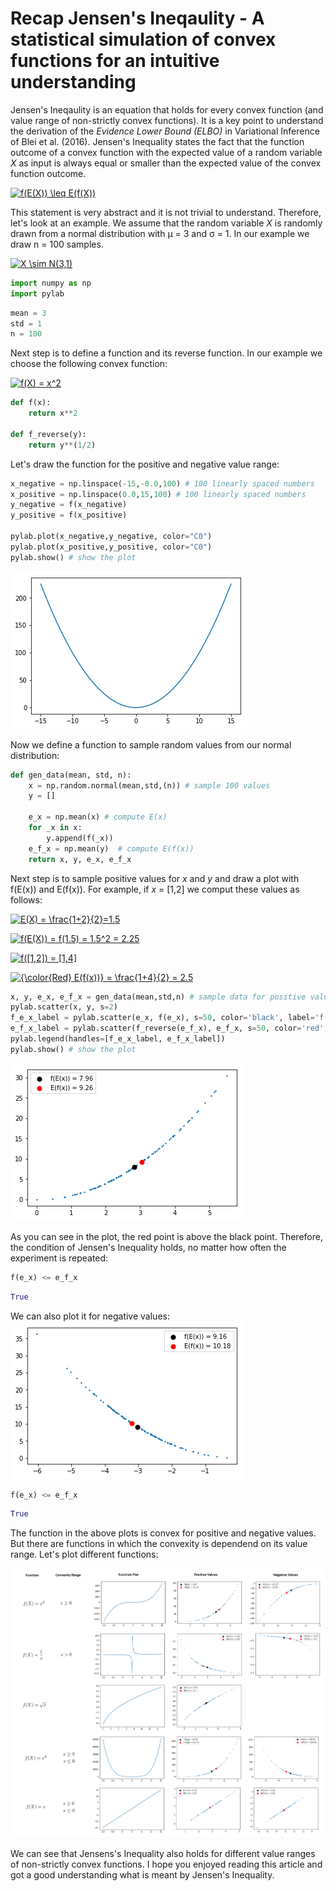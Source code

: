 <h1>Recap Jensen's Ineqaulity - A statistical simulation of convex functions for an intuitive understanding</h1>
  
Jensen's Ineqaulity is an equation that holds for every convex function (and value range of non-strictly convex functions). It is a key point to understand the derivation of the <i>Evidence Lower Bound (ELBO)</i> in Variational Inference of Blei et al. (2016).
Jensen's Inequality states the fact that the function outcome of a convex function with the expected value of a random variable <i>X</i> as input is always equal or smaller than the expected value of the convex function outcome.

<a href="https://www.codecogs.com/eqnedit.php?latex=\dpi{110}&space;f(E(X))&space;\leq&space;E(f(X))" target="_blank"><img src="https://latex.codecogs.com/gif.latex?\dpi{110}&space;f(E(X))&space;\leq&space;E(f(X))" title="f(E(X)) \leq E(f(X))" /></a>

This statement is very abstract and it is not trivial to understand. Therefore, let's look at an example. We assume that the random variable <i>X</i> is randomly drawn from a normal distribution with &mu; = 3 and &sigma; = 1. In our example we draw n = 100 samples.

<a href="https://www.codecogs.com/eqnedit.php?latex=\dpi{110}&space;X&space;\sim&space;N(3,1)" target="_blank"><img src="https://latex.codecogs.com/gif.latex?\dpi{110}&space;X&space;\sim&space;N(3,1)" title="X \sim N(3,1)" /></a>

```python
import numpy as np
import pylab
```

```python
mean = 3
std = 1
n = 100
```

Next step is to define a function and its reverse function. In our example we choose the following convex function:

<a href="https://www.codecogs.com/eqnedit.php?latex=\dpi{110}&space;f(X)&space;=&space;x^2" target="_blank"><img src="https://latex.codecogs.com/gif.latex?\dpi{110}&space;f(X)&space;=&space;x^2" title="f(X) = x^2" /></a>

```python
def f(x):
    return x**2

def f_reverse(y):
    return y**(1/2)
```

Let's draw the function for the positive and negative value range:

```python
x_negative = np.linspace(-15,-0.0,100) # 100 linearly spaced numbers
x_positive = np.linspace(0.0,15,100) # 100 linearly spaced numbers
y_negative = f(x_negative)
y_positive = f(x_positive)

pylab.plot(x_negative,y_negative, color="C0")
pylab.plot(x_positive,y_positive, color="C0")
pylab.show() # show the plot
```
<img src="img_x2.png"></img>

Now we define a function to sample random values from our normal distribution:

```python
def gen_data(mean, std, n):
    x = np.random.normal(mean,std,(n)) # sample 100 values
    y = []

    e_x = np.mean(x) # compute E(x)
    for _x in x:
        y.append(f(_x))
    e_f_x = np.mean(y)  # compute E(f(x))
    return x, y, e_x, e_f_x
 ```
 
Next step is to sample positive values for <i>x</i> and <i>y</i> and draw a plot with f(E(x)) and E(f(x)). For example, if <i>x</i> = [1,2] we comput these values as follows:

<a href="https://www.codecogs.com/eqnedit.php?latex=\dpi{120}&space;E(X)&space;=&space;\frac{1&plus;2}{2}=1.5" target="_blank"><img src="https://latex.codecogs.com/gif.latex?\dpi{120}&space;E(X)&space;=&space;\frac{1&plus;2}{2}=1.5" title="E(X) = \frac{1+2}{2}=1.5" /></a>

<a href="https://www.codecogs.com/eqnedit.php?latex=\dpi{120}&space;f(E(X))&space;=&space;f(1.5)&space;=&space;1.5^2&space;=&space;2.25" target="_blank"><img src="https://latex.codecogs.com/gif.latex?\dpi{120}&space;f(E(X))&space;=&space;f(1.5)&space;=&space;1.5^2&space;=&space;2.25" title="f(E(X)) = f(1.5) = 1.5^2 = 2.25" /></a>

<a href="https://www.codecogs.com/eqnedit.php?latex=\dpi{120}&space;f([1,2])&space;=&space;[1,4]" target="_blank"><img src="https://latex.codecogs.com/gif.latex?\dpi{110}&space;f([1,2])&space;=&space;[1,4]" title="f([1,2]) = [1,4]" /></a>

<a href="https://www.codecogs.com/eqnedit.php?latex=\dpi{120}&space;{\color{Red}&space;E(f(x))}&space;=&space;\frac{1&plus;4}{2}&space;=&space;2.5" target="_blank"><img src="https://latex.codecogs.com/gif.latex?\dpi{120}&space;{\color{Red}&space;E(f(x))}&space;=&space;\frac{1&plus;4}{2}&space;=&space;2.5" title="{\color{Red} E(f(x))} = \frac{1+4}{2} = 2.5" /></a>

 
```python
x, y, e_x, e_f_x = gen_data(mean,std,n) # sample data for positive value range
pylab.scatter(x, y, s=2)
f_e_x_label = pylab.scatter(e_x, f(e_x), s=50, color='black', label='f(E(x)) = ' + str(round(f(e_x),2)))
e_f_x_label = pylab.scatter(f_reverse(e_f_x), e_f_x, s=50, color='red', label='E(f(x)) = ' + str(round(e_f_x,2)))
pylab.legend(handles=[f_e_x_label, e_f_x_label])
pylab.show() # show the plot
```
<img src="img_x2_positive.png"></img>

As you can see in the plot, the red point is above the black point. Therefore, the condition of Jensen's Inequality holds, no matter how often the experiment is repeated:

```python
f(e_x) <= e_f_x
```
```python
True
```

We can also plot it for negative values:
<img src="img_x2_negative.png"></img>

```python
f(e_x) <= e_f_x
```
```python
True
```

The function in the above plots is convex for positive and negative values. But there are functions in which the convexity is dependend on its value range. Let's plot different functions:

<img src="img_functions.png"></img>

We can see that Jensens's Inequality also holds for different value ranges of non-strictly convex functions. I hope you enjoyed reading this article and got a good understanding what is meant by Jensen's Inequality.

